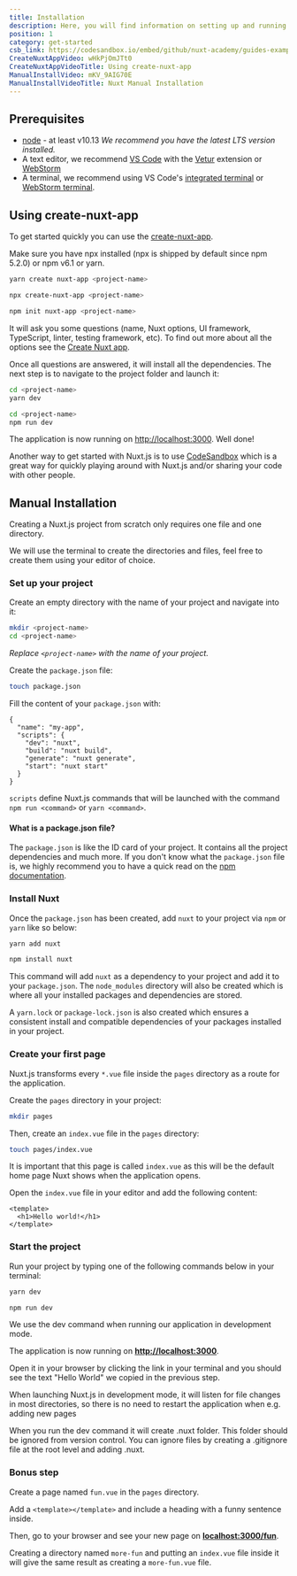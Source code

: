 ```yaml
---
title: Installation
description: Here, you will find information on setting up and running a Nuxt.js project in 4 steps.
position: 1
category: get-started
csb_link: https://codesandbox.io/embed/github/nuxt-academy/guides-examples/tree/master/01_get_started/01_installation?fontsize=14&hidenavigation=1&theme=dark
CreateNuxtAppVideo: wHkPjOmJTt0
CreateNuxtAppVideoTitle: Using create-nuxt-app
ManualInstallVideo: mKV_9AIG70E
ManualInstallVideoTitle: Nuxt Manual Installation
---
```


## Prerequisites

- [node](https://nodejs.org) - at least v10.13 _We recommend you have the latest LTS version installed._
- A text editor, we recommend [VS Code](https://code.visualstudio.com/) with the [Vetur](https://marketplace.visualstudio.com/items?itemName=octref.vetur) extension or [WebStorm](https://www.jetbrains.com/webstorm/)
- A terminal, we recommend using VS Code's [integrated terminal](https://code.visualstudio.com/docs/editor/integrated-terminal) or [WebStorm terminal](https://www.jetbrains.com/help/webstorm/terminal-emulator.html).

## Using create-nuxt-app

<YouTubeLite :video="CreateNuxtAppVideo" :title="CreateNuxtAppVideoTitle" ></YouTubeLite>

To get started quickly you can use the [create-nuxt-app](https://github.com/nuxt/create-nuxt-app).

Make sure you have npx installed (npx is shipped by default since npm 5.2.0) or npm v6.1 or yarn.

<code-group>
  <code-block label="Yarn" active>

```bash
yarn create nuxt-app <project-name>
```

  </code-block>
  <code-block label="npx">

```bash
npx create-nuxt-app <project-name>
```

  </code-block>
    <code-block label="npm">

```bash
npm init nuxt-app <project-name>
```

  </code-block>

</code-group>

It will ask you some questions (name, Nuxt options, UI framework, TypeScript, linter, testing framework, etc). To find out more about all the options see the [Create Nuxt app](https://github.com/nuxt/create-nuxt-app/blob/master/README.md).

Once all questions are answered, it will install all the dependencies. The next step is to navigate to the project folder and launch it:

<code-group>
  <code-block label="Yarn" active>

```bash
cd <project-name>
yarn dev
```

  </code-block>
  <code-block label="npm">

```bash
cd <project-name>
npm run dev
```

  </code-block>
</code-group>

The application is now running on [http://localhost:3000](http://localhost:3000). Well done!

<base-alert type="info">

Another way to get started with Nuxt.js is to use [CodeSandbox](https://template.nuxtjs.org) which is a great way for quickly playing around with Nuxt.js and/or sharing your code with other people.

</base-alert>

## Manual Installation

<YouTubeLite :video="ManualInstallVideo" :title="ManualInstallVideoTitle" ></YouTubeLite>

Creating a Nuxt.js project from scratch only requires one file and one directory.

We will use the terminal to create the directories and files, feel free to create them using your editor of choice.

### Set up your project

Create an empty directory with the name of your project and navigate into it:

```bash
mkdir <project-name>
cd <project-name>
```

_Replace `<project-name>` with the name of your project._

Create the `package.json` file:

```bash
touch package.json
```

Fill the content of your `package.json` with:

```json{}[package.json]
{
  "name": "my-app",
  "scripts": {
    "dev": "nuxt",
    "build": "nuxt build",
    "generate": "nuxt generate",
    "start": "nuxt start"
  }
}
```

`scripts` define Nuxt.js commands that will be launched with the command `npm run <command>` or `yarn <command>`.

#### **What is a package.json file?**

The `package.json` is like the ID card of your project. It contains all the project dependencies and much more. If you don't know what the `package.json` file is, we highly recommend you to have a quick read on the [npm documentation](https://docs.npmjs.com/creating-a-package-json-file).

### Install Nuxt

Once the `package.json` has been created, add `nuxt` to your project via `npm` or `yarn` like so below:

<code-group>
  <code-block label="Yarn" active>

```bash
yarn add nuxt
```

  </code-block>
  <code-block label="npm">

```bash
npm install nuxt
```

  </code-block>
</code-group>

This command will add `nuxt` as a dependency to your project and add it to your `package.json`. The `node_modules` directory will also be created which is where all your installed packages and dependencies are stored.

<base-alert type="info">

A `yarn.lock` or `package-lock.json` is also created which ensures a consistent install and compatible dependencies of your packages installed in your project.

</base-alert>

### Create your first page

Nuxt.js transforms every `*.vue` file inside the `pages` directory as a route for the application.

Create the `pages` directory in your project:

```bash
mkdir pages
```

Then, create an `index.vue` file in the `pages` directory:

```bash
touch pages/index.vue
```

It is important that this page is called `index.vue` as this will be the default home page Nuxt shows when the application opens.

Open the `index.vue` file in your editor and add the following content:

```html{}[pages/index.vue]
<template>
  <h1>Hello world!</h1>
</template>
```

### Start the project

Run your project by typing one of the following commands below in your terminal:

<code-group>
  <code-block label="Yarn" active>

```bash
yarn dev
```

  </code-block>
  <code-block label="npm">

```bash
npm run dev
```

  </code-block>
</code-group>

<base-alert type="info">

We use the dev command when running our application in development mode.

</base-alert>

The application is now running on **[http://localhost:3000](http://localhost:3000/)**.

Open it in your browser by clicking the link in your terminal and you should see the text "Hello World" we copied in the previous step.

<base-alert type="info">

When launching Nuxt.js in development mode, it will listen for file changes in most directories, so there is no need to restart the application when e.g. adding new pages

</base-alert>

<base-alert type="warning">

When you run the dev command it will create .nuxt folder. This folder should be ignored from version control. You can ignore files by creating a .gitignore file at the root level and adding .nuxt.

</base-alert>

### Bonus step

Create a page named `fun.vue` in the `pages` directory.

Add a `<template></template>` and include a heading with a funny sentence inside.

Then, go to your browser and see your new page on **[localhost:3000/fun](http://localhost:3000/fun)**.

<base-alert type="info">

Creating a directory named `more-fun` and putting an `index.vue` file inside it will give the same result as creating a `more-fun.vue` file.

</base-alert>
